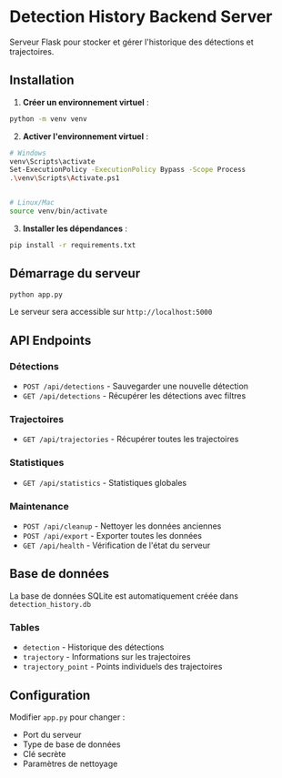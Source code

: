# Detection History Backend Server

Serveur Flask pour stocker et gérer l'historique des détections et trajectoires.

## Installation

1. **Créer un environnement virtuel** :
```bash
python -m venv venv
```

2. **Activer l'environnement virtuel** :
```bash
# Windows
venv\Scripts\activate
Set-ExecutionPolicy -ExecutionPolicy Bypass -Scope Process
.\venv\Scripts\Activate.ps1


# Linux/Mac
source venv/bin/activate
```

3. **Installer les dépendances** :
```bash
pip install -r requirements.txt
```

## Démarrage du serveur

```bash
python app.py
```

Le serveur sera accessible sur `http://localhost:5000`

## API Endpoints

### Détections
- `POST /api/detections` - Sauvegarder une nouvelle détection
- `GET /api/detections` - Récupérer les détections avec filtres

### Trajectoires
- `GET /api/trajectories` - Récupérer toutes les trajectoires

### Statistiques
- `GET /api/statistics` - Statistiques globales

### Maintenance
- `POST /api/cleanup` - Nettoyer les données anciennes
- `POST /api/export` - Exporter toutes les données
- `GET /api/health` - Vérification de l'état du serveur

## Base de données

La base de données SQLite est automatiquement créée dans `detection_history.db`

### Tables
- `detection` - Historique des détections
- `trajectory` - Informations sur les trajectoires
- `trajectory_point` - Points individuels des trajectoires

## Configuration

Modifier `app.py` pour changer :
- Port du serveur
- Type de base de données
- Clé secrète
- Paramètres de nettoyage 